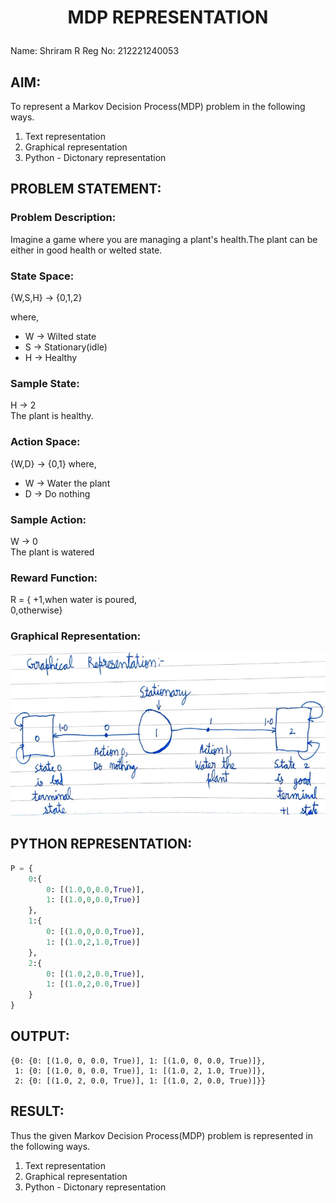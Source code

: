 # <p align="center"> MDP REPRESENTATION </p>
Name: Shriram R
Reg No: 212221240053
## AIM:
To represent a Markov Decision Process(MDP) problem in the following ways.

  1. Text representation
  2. Graphical representation
  3. Python - Dictonary representation

## PROBLEM STATEMENT:

### Problem Description:
Imagine a game where you are managing a plant's health.The plant can be either in good health or welted state.

### State Space:
{W,S,H} -> {0,1,2}

where,
- W -> Wilted state
- S -> Stationary(idle)
- H -> Healthy
### Sample State:
H -> 2<br>
The plant is healthy.

### Action Space:
{W,D} -> {0,1}
 where,
 - W -> Water the plant
 - D -> Do nothing

### Sample Action:
W -> 0<br>
The plant is watered

### Reward Function:
R = { +1,when water is poured,<br>
       0,otherwise}

### Graphical Representation:
![RL1](RL1.png)


## PYTHON REPRESENTATION:
```py
P = {
    0:{
        0: [(1.0,0,0.0,True)],
        1: [(1.0,0,0.0,True)]
    },
    1:{
        0: [(1.0,0,0.0,True)],
        1: [(1.0,2,1.0,True)]
    },
    2:{
        0: [(1.0,2,0.0,True)],
        1: [(1.0,2,0.0,True)]
    }
}
```
## OUTPUT:
```
{0: {0: [(1.0, 0, 0.0, True)], 1: [(1.0, 0, 0.0, True)]},
 1: {0: [(1.0, 0, 0.0, True)], 1: [(1.0, 2, 1.0, True)]},
 2: {0: [(1.0, 2, 0.0, True)], 1: [(1.0, 2, 0.0, True)]}}
```

## RESULT:
Thus the given Markov Decision Process(MDP) problem is represented in the following ways.

  1. Text representation
  2. Graphical representation
  3. Python - Dictonary representation

